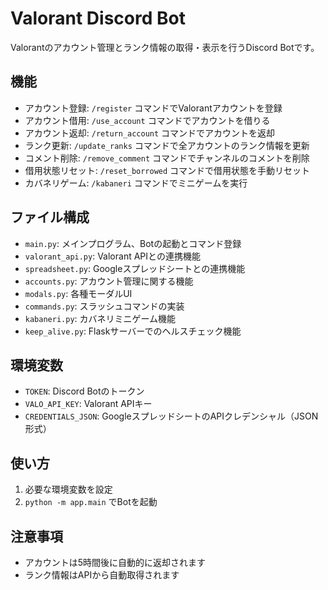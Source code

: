 # Valorant Discord Bot

Valorantのアカウント管理とランク情報の取得・表示を行うDiscord Botです。

## 機能

- アカウント登録: `/register` コマンドでValorantアカウントを登録
- アカウント借用: `/use_account` コマンドでアカウントを借りる
- アカウント返却: `/return_account` コマンドでアカウントを返却
- ランク更新: `/update_ranks` コマンドで全アカウントのランク情報を更新
- コメント削除: `/remove_comment` コマンドでチャンネルのコメントを削除
- 借用状態リセット: `/reset_borrowed` コマンドで借用状態を手動リセット
- カバネリゲーム: `/kabaneri` コマンドでミニゲームを実行

## ファイル構成

- `main.py`: メインプログラム、Botの起動とコマンド登録
- `valorant_api.py`: Valorant APIとの連携機能
- `spreadsheet.py`: Googleスプレッドシートとの連携機能
- `accounts.py`: アカウント管理に関する機能
- `modals.py`: 各種モーダルUI
- `commands.py`: スラッシュコマンドの実装
- `kabaneri.py`: カバネリミニゲーム機能
- `keep_alive.py`: Flaskサーバーでのヘルスチェック機能

## 環境変数

- `TOKEN`: Discord Botのトークン
- `VALO_API_KEY`: Valorant APIキー
- `CREDENTIALS_JSON`: GoogleスプレッドシートのAPIクレデンシャル（JSON形式）

## 使い方

1. 必要な環境変数を設定
2. `python -m app.main` でBotを起動

## 注意事項

- アカウントは5時間後に自動的に返却されます
- ランク情報はAPIから自動取得されます 